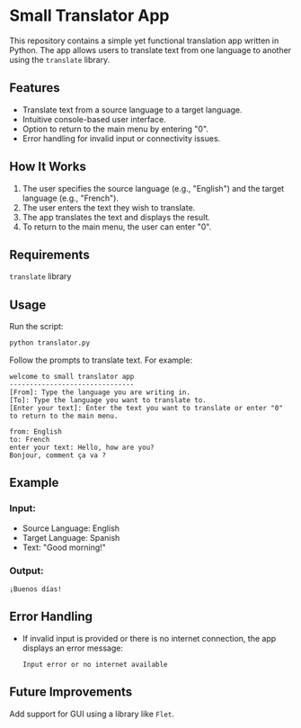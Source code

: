 # Small Translator App
This repository contains a simple yet functional translation app written in Python. The app allows users to translate text from one language to another using the `translate` library.

## Features
- Translate text from a source language to a target language.
- Intuitive console-based user interface.
- Option to return to the main menu by entering "0".
- Error handling for invalid input or connectivity issues.

## How It Works
1. The user specifies the source language (e.g., "English") and the target language (e.g., "French").
2. The user enters the text they wish to translate.
3. The app translates the text and displays the result.
4. To return to the main menu, the user can enter "0".

## Requirements
`translate` library

## Usage
Run the script:
```bash
python translator.py
```
Follow the prompts to translate text. For example:
```
welcome to small translator app
-------------------------------
[From]: Type the language you are writing in.
[To]: Type the language you want to translate to.
[Enter your text]: Enter the text you want to translate or enter "0" to return to the main menu.

from: English
to: French
enter your text: Hello, how are you?
Bonjour, comment ça va ?
```

## Example
### Input:
- Source Language: English
- Target Language: Spanish
- Text: "Good morning!"

### Output:
```plaintext
¡Buenos días!
```

## Error Handling
- If invalid input is provided or there is no internet connection, the app displays an error message:
  ```
  Input error or no internet available
  ```

## Future Improvements
Add support for GUI using a library like `Flet`.